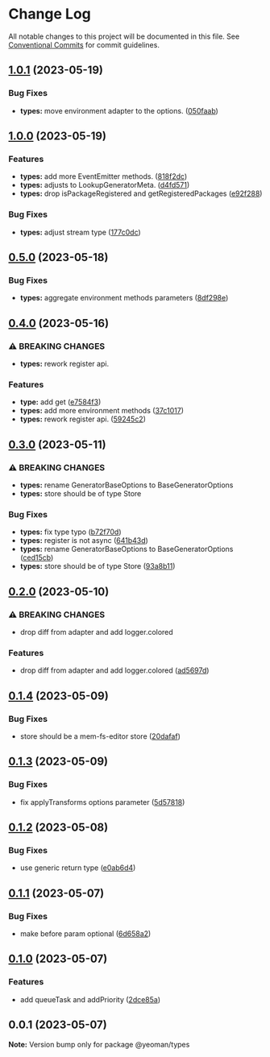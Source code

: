 # Change Log

All notable changes to this project will be documented in this file.
See [Conventional Commits](https://conventionalcommits.org) for commit guidelines.

## [1.0.1](https://github.com/yeoman/yeoman-api/compare/@yeoman/types@1.0.0...@yeoman/types@1.0.1) (2023-05-19)

### Bug Fixes

- **types:** move environment adapter to the options. ([050faab](https://github.com/yeoman/yeoman-api/commit/050faabf22c3a36bd0d6147413904402c106a189))

## [1.0.0](https://github.com/yeoman/yeoman-api/compare/@yeoman/types@0.5.0...@yeoman/types@1.0.0) (2023-05-19)

### Features

- **types:** add more EventEmitter methods. ([818f2dc](https://github.com/yeoman/yeoman-api/commit/818f2dcb035b9859d7e8af5685b49a1ff603839b))
- **types:** adjusts to LookupGeneratorMeta. ([d4fd571](https://github.com/yeoman/yeoman-api/commit/d4fd571baca2db2af2e061c6b10869c8098b446b))
- **types:** drop isPackageRegistered and getRegisteredPackages ([e92f288](https://github.com/yeoman/yeoman-api/commit/e92f2885633cfa5c87f95f282623f135a4d06e03))

### Bug Fixes

- **types:** adjust stream type ([177c0dc](https://github.com/yeoman/yeoman-api/commit/177c0dc28cee3fdb6adc9b22e19c4d71c12f3674))

## [0.5.0](https://github.com/yeoman/yeoman-api/compare/@yeoman/types@0.4.0...@yeoman/types@0.5.0) (2023-05-18)

### Bug Fixes

- **types:** aggregate environment methods parameters ([8df298e](https://github.com/yeoman/yeoman-api/commit/8df298e51c92fb1a84801afc81081bc678579f7f))

## [0.4.0](https://github.com/yeoman/yeoman-api/compare/@yeoman/types@0.3.0...@yeoman/types@0.4.0) (2023-05-16)

### ⚠ BREAKING CHANGES

- **types:** rework register api.

### Features

- **type:** add get ([e7584f3](https://github.com/yeoman/yeoman-api/commit/e7584f319e75855fbdb65815873731a0f60c50ec))
- **types:** add more environment methods ([37c1017](https://github.com/yeoman/yeoman-api/commit/37c1017d3d97c1a419c7df1bf389d934a1a069e5))
- **types:** rework register api. ([59245c2](https://github.com/yeoman/yeoman-api/commit/59245c2eb562736d1aefefcf8c4bf3dc715e497e))

## [0.3.0](https://github.com/yeoman/yeoman-api/compare/@yeoman/types@0.2.0...@yeoman/types@0.3.0) (2023-05-11)

### ⚠ BREAKING CHANGES

- **types:** rename GeneratorBaseOptions to BaseGeneratorOptions
- **types:** store should be of type Store<MemFsEditorFile>

### Bug Fixes

- **types:** fix type typo ([b72f70d](https://github.com/yeoman/yeoman-api/commit/b72f70dcc8bdbff449a0c4776ac3c852819233be))
- **types:** register is not async ([641b43d](https://github.com/yeoman/yeoman-api/commit/641b43d375378116e5c8b055d212d3de22f1e68a))
- **types:** rename GeneratorBaseOptions to BaseGeneratorOptions ([ced15cb](https://github.com/yeoman/yeoman-api/commit/ced15cb9799cb84163e449ad45a5a40c7a9d2227))
- **types:** store should be of type Store<MemFsEditorFile> ([93a8b11](https://github.com/yeoman/yeoman-api/commit/93a8b118f3876e93a61b9dec1b6028abe5761852))

## [0.2.0](https://github.com/yeoman/yeoman-api/compare/@yeoman/types@0.1.4...@yeoman/types@0.2.0) (2023-05-10)

### ⚠ BREAKING CHANGES

- drop diff from adapter and add logger.colored

### Features

- drop diff from adapter and add logger.colored ([ad5697d](https://github.com/yeoman/yeoman-api/commit/ad5697d3c1abf02c47b3df1db469ba55640bd47e))

## [0.1.4](https://github.com/yeoman/yeoman-api/compare/@yeoman/types@0.1.3...@yeoman/types@0.1.4) (2023-05-09)

### Bug Fixes

- store should be a mem-fs-editor store ([20dafaf](https://github.com/yeoman/yeoman-api/commit/20dafaf6eec06b12a5e94930e273692a587b323c))

## [0.1.3](https://github.com/yeoman/yeoman-api/compare/@yeoman/types@0.1.2...@yeoman/types@0.1.3) (2023-05-09)

### Bug Fixes

- fix applyTransforms options parameter ([5d57818](https://github.com/yeoman/yeoman-api/commit/5d578188bdb780abae734ccf4a6be2643ce1ba62))

## [0.1.2](https://github.com/yeoman/yeoman-api/compare/@yeoman/types@0.1.1...@yeoman/types@0.1.2) (2023-05-08)

### Bug Fixes

- use generic return type ([e0ab6d4](https://github.com/yeoman/yeoman-api/commit/e0ab6d46b0c1a0b55a18d7e309a58f81bcc4c952))

## [0.1.1](https://github.com/yeoman/yeoman-api/compare/@yeoman/types@0.1.0...@yeoman/types@0.1.1) (2023-05-07)

### Bug Fixes

- make before param optional ([6d658a2](https://github.com/yeoman/yeoman-api/commit/6d658a2be7acbd59f5fc0d886e0f3714bc290092))

## [0.1.0](https://github.com/yeoman/yeoman-api/compare/@yeoman/types@0.0.1...@yeoman/types@0.1.0) (2023-05-07)

### Features

- add queueTask and addPriority ([2dce85a](https://github.com/yeoman/yeoman-api/commit/2dce85ac31a054c68cefbef2137fdafb11b8f8e0))

## 0.0.1 (2023-05-07)

**Note:** Version bump only for package @yeoman/types
